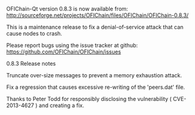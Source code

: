 OFIChain-Qt version 0.8.3 is now available from:
  http://sourceforge.net/projects/OFIChain/files/OFIChain/OFIChain-0.8.3/

This is a maintenance release to fix a denial-of-service attack that
can cause nodes to crash.

Please report bugs using the issue tracker at github:
  https://github.com/OFIChain/OFIChain/issues

0.8.3 Release notes

Truncate over-size messages to prevent a memory exhaustion attack.

Fix a regression that causes excessive re-writing of the 'peers.dat' file.


Thanks to Peter Todd for responsibly disclosing the vulnerability
( CVE-2013-4627 ) and creating a fix.
